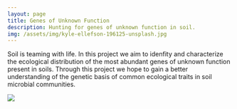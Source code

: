 ```yaml
---
layout: page
title: Genes of Unknown Function
description: Hunting for genes of unknown function in soil.
img: /assets/img/kyle-ellefson-196125-unsplash.jpg
---
```


Soil is teaming with life. In this project we aim to idenfity and characterize the ecological distribution of the most abundant genes of unknown function present in soils. Through this project we hope to gain a better understanding of the genetic basis of common ecological traits in soil microbial communities.

<div class="img_row">
    <img class="col two center" src="{{ site.baseurl }}/assets/img/Soil_2.jpg"/>
</div>